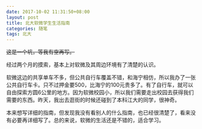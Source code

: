 ```yaml
---
date: 2017-10-02 11:31:50+08:00
layout: post
title: 北大软微学生生活指南
categories: 随笔
tags: 北大
---
```


<del>这是一个坑，等我有空再写。</del>

经过两个月的摸索，基本上对软微及其周边环境有了清楚的认识。

软微这边的共享单车不多，但公共自行车覆盖不错，和海宁相仿，所以我办了一张公共自行车卡。只不过押金要500，比海宁的100元贵多了。有了自行车，就可以自由探索方圆6公里的地方。因为软微校园小，所以我们需要走出校园去获得我们需要的东西。昨天，我出去逛街的时候还碰到了本科江大的同学，很神奇。

本来想写详细的指南，但发现我没有看别人的什么指南，也已经很清楚了，看来没有必要再详细写了。总的来说，软微的生活还是不错的，适合学习。

